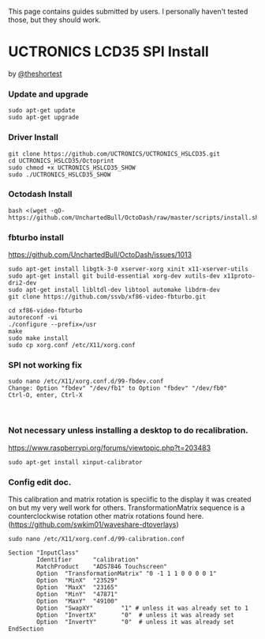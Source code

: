 This page contains guides submitted by users. I personally haven't tested those, but they should work.

# UCTRONICS LCD35 SPI Install
by [@theshortest](https://github.com/theshortest)


### Update and upgrade
```
sudo apt-get update
sudo apt-get upgrade
```

### Driver Install
```
git clone https://github.com/UCTRONICS/UCTRONICS_HSLCD35.git
cd UCTRONICS_HSLCD35/Octoprint
sudo chmod +x UCTRONICS_HSLCD35_SHOW
sudo ./UCTRONICS_HSLCD35_SHOW
```

### Octodash Install
```
bash <(wget -qO- https://github.com/UnchartedBull/OctoDash/raw/master/scripts/install.sh)
```

### fbturbo install
https://github.com/UnchartedBull/OctoDash/issues/1013
```
sudo apt-get install libgtk-3-0 xserver-xorg xinit x11-xserver-utils
sudo apt-get install git build-essential xorg-dev xutils-dev x11proto-dri2-dev
sudo apt-get install libltdl-dev libtool automake libdrm-dev
git clone https://github.com/ssvb/xf86-video-fbturbo.git

cd xf86-video-fbturbo
autoreconf -vi
./configure --prefix=/usr
make
sudo make install
sudo cp xorg.conf /etc/X11/xorg.conf
```

### SPI not working fix
```
sudo nano /etc/X11/xorg.conf.d/99-fbdev.conf
Change: Option "fbdev" "/dev/fb1" to Option "fbdev" "/dev/fb0"
Ctrl-O, enter, Ctrl-X
```
 
### Not necessary unless installing a desktop to do recalibration.
https://www.raspberrypi.org/forums/viewtopic.php?t=203483
```
sudo apt-get install xinput-calibrator
```

### Config edit doc.
This calibration and matrix rotation is speciific to the display it was created on but my very well work for others.
TransformationMatrix sequence is a counterclockwise rotation other matrix rotations found here. (https://github.com/swkim01/waveshare-dtoverlays)

```
sudo nano /etc/X11/xorg.conf.d/99-calibration.conf

Section "InputClass"
        Identifier      "calibration"
        MatchProduct    "ADS7846 Touchscreen"
     	Option  "TransformationMatrix" "0 -1 1 1 0 0 0 0 1" 
        Option  "MinX"  "23529"
        Option  "MaxX"  "23165"
        Option  "MinY"  "47871"
        Option  "MaxY"  "49100"
        Option  "SwapXY"        "1" # unless it was already set to 1
        Option  "InvertX"       "0"  # unless it was already set
        Option  "InvertY"       "0"  # unless it was already set
EndSection
```

